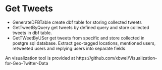 <h1>Get Tweets</h1>

<ul>
<li>GenerateDFBTable create dbf table for storing collected tweets</li>
<li>GetTweetByQuery get tweets by defined query and store collected tweets in dbf table.</li>
<li>GetTWeetByUSer get tweets from specific and store collected in  postgre sql database. Extract geo-tagged locations, mentioned users, retweeted users and replying users into separate fields</li>
</ul>
An visualization tool is provided at https://github.com/xbwei/Visualization-for-Geo-Twitter-Data

